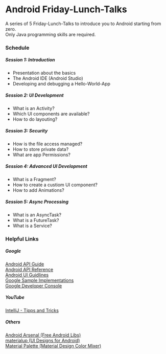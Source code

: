 # Android Friday-Lunch-Talks

A series of 5 Friday-Lunch-Talks to introduce you to Android starting from zero.  
Only Java programming skills are required.


### Schedule

##### Session 1: Introduction
- Presentation about the basics
- The Android IDE (Android Studio)
- Developing and debugging a Hello-World-App

##### Session 2: UI Development  
- What is an Activity?
- Which UI components are available?
- How to do layouting?

##### Session 3: Security  
- How is the file access managed?
- How to store private data?
- What are app Permissions?

##### Session 4: Advanced UI Development  
- What is a Fragment?
- How to create a custiom UI component?
- How to add Animations?

##### Session 5: Async Processing  
- What is an AsyncTask?
- What is a FutureTask?
- What is a Service?


### Helpful Links

##### Google
[Android API Guide](http://developer.android.com/guide/index.html)  
[Android API Reference](http://developer.android.com/reference/packages.html)  
[Android UI Guidlines](http://developer.android.com/design/index.html)  
[Google Sample Implementations](http://developer.android.com/samples/index.html)  
[Google Developer Console](https://play.google.com/apps/publish)  

##### YouTube
[IntelliJ - Tipps and Tricks](https://www.youtube.com/watch?v=P3yGl4Kfwhs)

##### Others
[Android Arsenal (Free Android Libs)](http://android-arsenal.com/)  
[materialup (UI Designs for Android)](https://www.materialup.com/)  
[Material Palette (Material Design Color Mixer)](http://www.materialpalette.com/)
